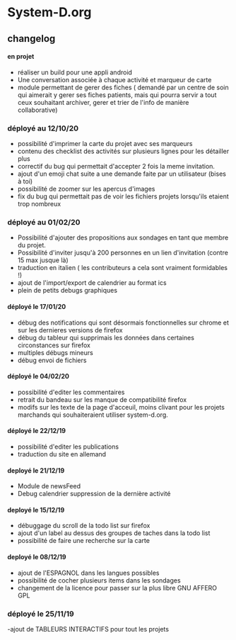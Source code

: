 # System-D.org

## changelog

#### en projet
- réaliser un build pour une appli android
- Une conversation associée à chaque activité et marqueur de carte 
- module permettant de gerer des fiches ( demandé par un centre de soin qui aimerait y gerer ses fiches patients, mais qui pourra servir a tout ceux souhaitant archiver, gerer et trier de l'info de manière collaborative)

### déployé au 12/10/20
- possibilité d'imprimer la carte du projet avec ses marqueurs
- contenu des checklist des activités sur plusieurs lignes pour les détailler plus
- correctif du bug qui permettait d'accepter 2 fois la meme invitation.
- ajout d'un emoji chat suite a une demande faite par un utilisateur (bises à toi)
- possibilité de zoomer sur les apercus d'images
- fix du bug qui permettait pas de voir les fichiers projets lorsqu'ils etaient trop nombreux

### déployé au 01/02/20
- Possibilité d'ajouter des propositions aux sondages en tant que membre du projet.
- Possibilité d'inviter jusqu'à 200 personnes en un lien d'invitation (contre 15 max jusque là)
- traduction en italien ( les contributeurs a cela sont vraiment formidables !)
- ajout de l'import/export de calendrier au format ics
- plein de petits debugs graphiques

#### déployé le 17/01/20
- débug des notifications qui sont désormais fonctionnelles sur chrome et sur les dernieres versions de firefox
- débug du tableur qui supprimais les données dans certaines circonstances sur firefox
- multiples débugs mineurs
- débug envoi de fichiers

#### déployé le 04/02/20
- possibilité d'editer les commentaires
- retrait du bandeau sur les manque de compatibilité firefox
- modifs sur les texte de la page d'acceuil, moins clivant pour les projets marchands qui souhaiteraient utiliser system-d.org.

#### déployé le 22/12/19
- possibilité d'editer les publications
- traduction du site en allemand

#### deployé le 21/12/19
- Module de newsFeed
- Debug calendrier suppression de la dernière activité

#### deployé le 15/12/19

- débuggage du scroll de la todo list sur firefox
- ajout d'un label au dessus des groupes de taches dans la todo list
- possibilité de faire une recherche sur la carte

#### deployé le 08/12/19

- ajout de l'ESPAGNOL dans les langues possibles
- possibilité de cocher plusieurs items dans les sondages
- changement de la licence pour passer sur la plus libre GNU AFFERO GPL

### déployé le 25/11/19

-ajout de TABLEURS INTERACTIFS pour tout les projets
